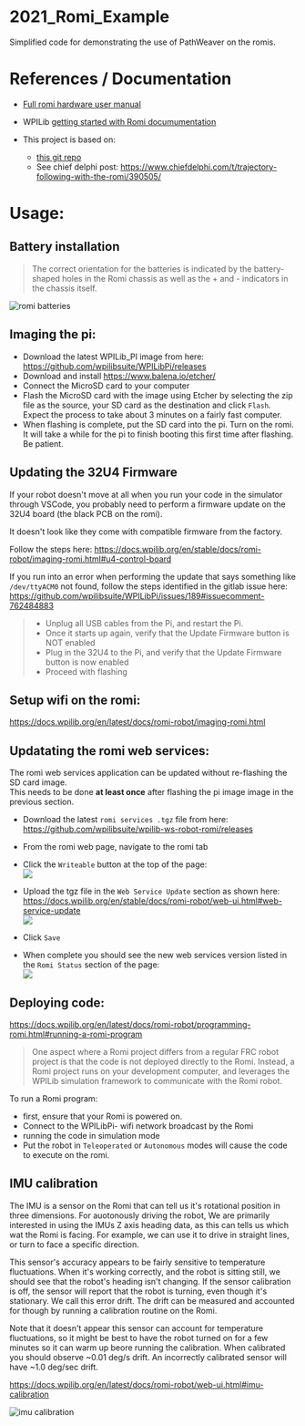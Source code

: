 # 2021_Romi_Example
Simplified code for demonstrating the use of PathWeaver on the romis.

# References / Documentation

  * [Full romi hardware user manual](https://www.pololu.com/docs/0J69/all)
  * WPILib [getting started with Romi documumentation](https://docs.wpilib.org/en/latest/docs/romi-robot/index.html)

  * This project is based on:
    * [this git repo](https://github.com/bb-frc-workshops/romi-examples/tree/main/romi-trajectory-ramsete)
    * See chief delphi post: https://www.chiefdelphi.com/t/trajectory-following-with-the-romi/390505/
   

# Usage:

## Battery installation

> The correct orientation for the batteries is indicated by the battery-shaped holes in the Romi chassis as
> well as the + and - indicators in the chassis itself.

![romi batteries](https://docs.wpilib.org/en/latest/_images/assembly-batteries.png)

## Imaging the pi:

* Download the latest WPILib_PI image from here: https://github.com/wpilibsuite/WPILibPi/releases
* Download and install https://www.balena.io/etcher/
* Connect the MicroSD card to your computer
* Flash the MicroSD card with the image using Etcher by selecting the zip file as the source, 
  your SD card as the destination and click `Flash`.  
  Expect the process to take about 3 minutes on a fairly fast computer.
* When flashing is complete, put the SD card into the pi. Turn on the romi.  
  It will take a while for the pi to finish booting this first time after flashing. Be patient.


## Updating the 32U4 Firmware

If your robot doesn't move at all when you run your code in the simulator through VSCode, you
probably need to perform a firmware update on the 32U4 board (the black PCB on the romi).

It doesn't look like they come with compatible firmware from the factory.

Follow the steps here: https://docs.wpilib.org/en/stable/docs/romi-robot/imaging-romi.html#u4-control-board

If you run into an error when performing the update that says something like `/dev/ttyACM0` not found,
follow the steps identified in the gitlab issue here: https://github.com/wpilibsuite/WPILibPi/issues/189#issuecomment-762484883

> * Unplug all USB cables from the Pi, and restart the Pi.  
> * Once it starts up again, verify that the Update Firmware button is NOT enabled
> * Plug in the 32U4 to the Pi, and verify that the Update Firmware button is now enabled
> * Proceed with flashing


## Setup wifi on the romi:

https://docs.wpilib.org/en/latest/docs/romi-robot/imaging-romi.html

## Updatating the romi web services:
The romi web services application can be updated without re-flashing the SD card image.  
This needs to be done __at least once__ after flashing the pi image image in the previous section.

* Download the latest `romi services .tgz` file from here: https://github.com/wpilibsuite/wpilib-ws-robot-romi/releases
* From the romi web page, navigate to the romi tab
* Click the `Writeable` button at the top of the page:  
  ![](https://docs.wpilib.org/en/stable/_images/romi-enable-writable.png)
* Upload the tgz file in the `Web Service Update` section as shown here: https://docs.wpilib.org/en/stable/docs/romi-robot/web-ui.html#web-service-update  
  ![](https://docs.wpilib.org/en/stable/_images/romi-ui-service-update.png)
* Click `Save`

* When complete you should see the new web services version listed in the `Romi Status` section of the page:    
  ![](https://docs.wpilib.org/en/stable/_images/romi-ui-status.png)


## Deploying code:

https://docs.wpilib.org/en/latest/docs/romi-robot/programming-romi.html#running-a-romi-program

> One aspect where a Romi project differs from a regular FRC robot project is that the code is not deployed
> directly to the Romi. Instead, a Romi project runs on your development computer, and leverages the WPILib
> simulation framework to communicate with the Romi robot.

To run a Romi program:
 * first, ensure that your Romi is powered on.
 * Connect to the WPILibPi-<number> wifi network broadcast by the Romi
 * running the code in simulation mode
 * Put the robot in `Teleoperated` or `Autonomous` modes will cause the code to execute on the romi.

## IMU calibration

The IMU is a sensor on the Romi that can tell us it's rotational position in three dimensions.
For auotonously driving the robot, We are primarily interested in using the IMUs Z axis heading data,
as this can tells us which wat the Romi is facing. For example, we can use it to drive in straight
lines, or turn to face a specific direction.

This sensor's accuracy appears to be fairly sensitive to temperature fluctuations. When it's working correctly, 
and the robot is sitting still, we should see that the robot's heading isn't changing. If the sensor calibration
is off, the sensor will report that the robot is turning, even though it's stationary. We call this error drift.
The drift can be measured and accounted for though by running a calibration routine on the Romi. 

Note that it doesn't appear this sensor can account for temperature fluctuations, so it might be best to have
the robot turned on for a few minutes so it can warm up beore running the calibration. When calibrated you
should observe ~0.01 deg/s drift. An incorrectly calibrated sensor will have ~1.0 deg/sec drift.

https://docs.wpilib.org/en/latest/docs/romi-robot/web-ui.html#imu-calibration  

![imu calibration](https://docs.wpilib.org/en/latest/_images/romi-ui-imu-calibration.png)

